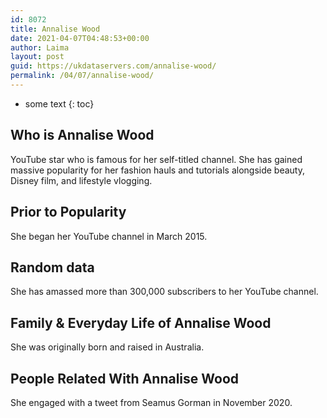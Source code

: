```yaml
---
id: 8072
title: Annalise Wood
date: 2021-04-07T04:48:53+00:00
author: Laima
layout: post
guid: https://ukdataservers.com/annalise-wood/
permalink: /04/07/annalise-wood/
---
```


* some text
{: toc}


## Who is Annalise Wood
                  
                  
                  
YouTube star who is famous for her self-titled channel. She has gained massive popularity for her fashion hauls and tutorials alongside beauty, Disney film, and lifestyle vlogging.  
                  
              
            
              
            
                
                
                
## Prior to Popularity
                  
                  
                  
She began her YouTube channel in March 2015. 
                  
              
            
              
            
                
                
                
## Random data
                  
                  
                  
She has amassed more than 300,000 subscribers to her YouTube channel. 
                  
              
            
              
            
                
                
                
## Family & Everyday Life of Annalise Wood
                  
                  
                  
She was originally born and raised in Australia. 
                  
              
            
              
            
                
                
                
## People Related With Annalise Wood
                  
                  
                  
She engaged with a tweet from Seamus Gorman in November 2020.
                  
              
            
              
            
                
              
            
              
              
            
            
              
            
          
          
          